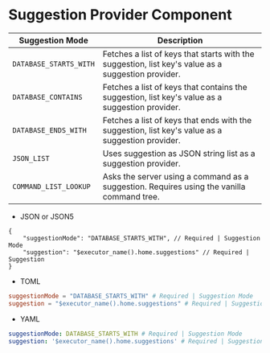 # Suggestion Provider Component

| Suggestion Mode        | Description                                                                                        |
| ---------------------- | -------------------------------------------------------------------------------------------------- |
| `DATABASE_STARTS_WITH` | Fetches a list of keys that starts with the suggestion, list key's value as a suggestion provider. |
| `DATABASE_CONTAINS`    | Fetches a list of keys that contains the suggestion, list key's value as a suggestion provider.    |
| `DATABASE_ENDS_WITH`   | Fetches a list of keys that ends with the suggestion, list key's value as a suggestion provider.   |
| `JSON_LIST`            | Uses suggestion as JSON string list as a suggestion provider.                                      |
| `COMMAND_LIST_LOOKUP`  | Asks the server using a command as a suggestion. Requires using the vanilla command tree.          |

* JSON or JSON5

```json5
{
    "suggestionMode": "DATABASE_STARTS_WITH", // Required | Suggestion Mode
    "suggestion": "$executor_name().home.suggestions" // Required | Suggestion
}
```

* TOML

```toml
suggestionMode = "DATABASE_STARTS_WITH" # Required | Suggestion Mode
suggestion = "$executor_name().home.suggestions" # Required | Suggestion
```

* YAML

```yaml
suggestionMode: DATABASE_STARTS_WITH # Required | Suggestion Mode
suggestion: '$executor_name().home.suggestions' # Required | Suggestion
```
